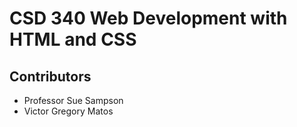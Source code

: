 # CSD 340 Web Development with HTML and CSS
## Contributors
- Professor Sue Sampson
- Victor Gregory Matos
